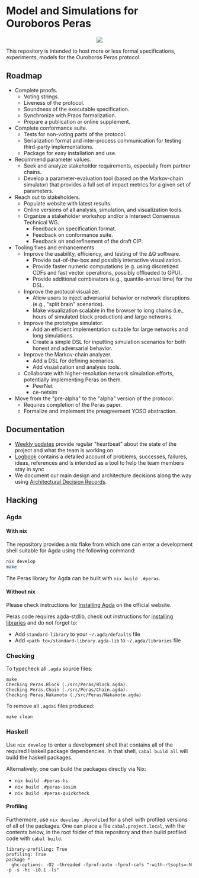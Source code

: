 # Model and Simulations for Ouroboros Peras

<div align="center">
  <a href="https://github.com/input-output-hk/peras-design/actions/workflows/ci.yaml"><img src="https://github.com/input-output-hk/peras-design/actions/workflows/ci.yaml/badge.svg" /></a>
</div>

This repository is intended to host more or less formal specifications, experiments, models for the Ouroboros Peras protocol.

## Roadmap

- Complete proofs.
    - Voting strings.
    - Liveness of the protocol.
    - Soundness of the executable specification.
    - Synchronize with Praos formalization.
    - Prepare a publication or online supplement.
- Complete conformance suite.
    - Tests for non-voting parts of the protocol.
    - Serialization format and inter-process communication for testing third-party implementations.
    - Package for easy installation and use.
- Recommend parameter values.
    - Seek and analyze stakeholder requirements, especially from partner chains.
    - Develop a parameter-evaluation tool (based on the Markov-chain simulator) that provides a full set of impact metrics for a given set of parameters.
- Reach out to stakeholders.
    - Populate website with latest results.
    - Online versions of all analysis, simulation, and visualization tools.
    - Organize a stakeholder workshop and/or a Intersect Consensus Technical WG.
        - Feedback on specification format.
        - Feedback on conformance suite.
        - Feedback on and refinement of the draft CIP.
- Tooling fixes and enhancements
    - Improve the usability, efficiency, and testing of the ΔQ software.
        - Provide out-of-the-box and possibly interactive visualization.
        - Provide faster numeric computations (e.g. using discretized CDFs and fast vector operations, possibly offloaded to GPU).
        - Provide additional combinators (e.g., quantile-arrival time) for the DSL.
    - Improve the protocol visualizer.
        - Allow users to inject adversarial behavior or network disruptions (e.g., "split brain" scenarios).
        - Make visualization scalable in the browser to long chains (i.e., hours of simulated block production) and large networks.
    - Improve the prototype simulator.
        - Add an efficient implementation suitable for large networks and long simulations.
        - Create a simple DSL for inputting simulation scenarios for both honest and adversarial behavior.
    - Improve the Markov-chain analyzer.
        - Add a DSL for defining scenarios.
        - Add visualization and analysis tools.
    - Collaborate with higher-resolution network simulation efforts, potentially implementing Peras on them.
        - PeerNet
        - ce-netsim
- Move from the "pre-alpha" to the "alpha" version of the protocol.
    - Requires completion of the Peras paper.
    - Formalize and implement the preagreement YOSO abstraction.

## Documentation

* [Weekly updates](docs/weekly) provide regular "heartbeat" about the
  state of the project and what the team is working on
* [Logbook](Logbook.md) contains a detailed account of problems,
  successes, failures, ideas, references and is intended as a tool to
  help the team members stay in sync
* We document our main design and architecture decisions along the way
  using [Architectural Decision Records](./docs/adr).

## Hacking

### Agda

#### With nix

The repository provides a nix flake from which one can enter a development shell suitable for Agda using the following command:

```bash
nix develop
make
```

The Peras library for Agda can be built with `nix build .#peras`.

#### Without nix

Please check instructions for [Installing Agda](https://agda.readthedocs.io/en/latest/getting-started/installation.html) on the official website.

Peras code requires agda-stdlib, check out instructions for [installing libraries](https://agda.readthedocs.io/en/latest/tools/package-system.html) and do not forget to:

* Add `standard-library` to your `~/.agda/defaults` file
* Add `<path to>/standard-library.agda-lib` to `~/.agda/libraries` file

### Checking

To typecheck all `.agda` source files:

```
make
Checking Peras.Block (./src/Peras/Block.agda).
Checking Peras.Chain (./src/Peras/Chain.agda).
Checking Peras.Nakamoto (./src/Peras/Nakamoto.agda)
```

To remove all `.agdai` files produced:

```
make clean
```

### Haskell

Use `nix develop` to enter a development shell that contains all of the required Haskell package dependencies. In that shell, `cabal build all` will build the haskell packages.

Alternatively, one can build the packages directly via Nix:
- `nix build .#peras-hs`
- `nix build .#peras-iosim`
- `nix build .#peras-quickcheck`

#### Profiling

Furthermore, use `nix develop .#profiled` for a shell with profiled versions of all of the packages. One can place a file `cabal.project.local`, with the contents below, in the root folder of this repository and then build profiled code with `cabal build`.

```cabal
library-profiling: True
profiling: True
package *
  ghc-options: -O2 -threaded -fprof-auto -fprof-cafs "-with-rtsopts=-N -p -s -hc -i0.1 -ls"
```
